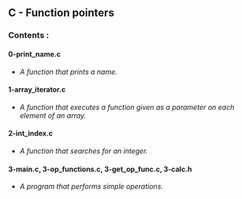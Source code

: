## C - Function pointers

### Contents :

#### **0-print_name.c**
- *A function that prints a name.*


#### **1-array_iterator.c**
- *A function that executes a function given as a parameter on each element of an array.*


#### **2-int_index.c**
- *A function that searches for an integer.*


#### **3-main.c, 3-op_functions.c, 3-get_op_func.c, 3-calc.h**
- *A program that performs simple operations.*

